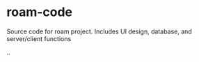 # roam-code
Source code for roam project.
Includes UI design, database, and server/client functions

..